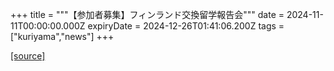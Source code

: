 +++
title = """【参加者募集】フィンランド交換留学報告会"""
date = 2024-11-11T00:00:00.000Z
expiryDate = 2024-12-26T01:41:06.200Z
tags = ["kuriyama","news"]
+++


[[source]](https://www.town.kuriyama.hokkaido.jp/site/kaigofukushi/29313.html)
